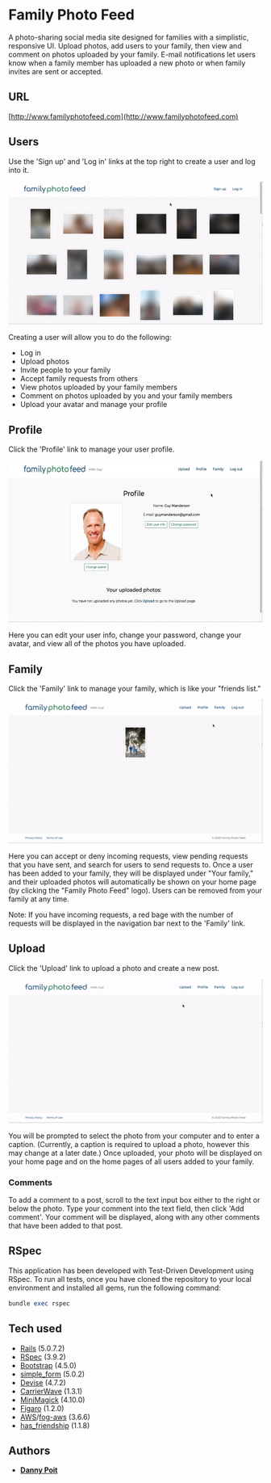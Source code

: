 # Family Photo Feed

A photo-sharing social media site designed for families with a simplistic, responsive UI. Upload photos, add users to your family, then view and comment on photos uploaded by your family. E-mail notifications let users know when a family member has uploaded a new photo or when family invites are sent or accepted.

## URL

[http://www.familyphotofeed.com](http://www.familyphotofeed.com)

## Users

Use the 'Sign up' and 'Log in' links at the top right to create a user and log into it. 

![](https://github.com/dannypoit/familyphotofeed/blob/master/app/assets/images/demo-sign-up.gif "Sign up and Log in links")

Creating a user will allow you to do the following:
* Log in
* Upload photos
* Invite people to your family
* Accept family requests from others
* View photos uploaded by your family members
* Comment on photos uploaded by you and your family members
* Upload your avatar and manage your profile

## Profile

Click the 'Profile' link to manage your user profile.

<img src="https://github.com/dannypoit/familyphotofeed/blob/master/app/assets/images/demo-profile.jpg" width="640px" height="320px" alt="Profile page">

Here you can edit your user info, change your password, change your avatar, and view all of the photos you have uploaded.

## Family

Click the 'Family' link to manage your family, which is like your "friends list."

![](https://github.com/dannypoit/familyphotofeed/blob/master/app/assets/images/demo-family.gif "Family page")

Here you can accept or deny incoming requests, view pending requests that you have sent, and search for users to send requests to. Once a user has been added to your family, they will be displayed under "Your family," and their uploaded photos will automatically be shown on your home page (by clicking the "Family Photo Feed" logo). Users can be removed from your family at any time.

Note: If you have incoming requests, a red bage with the number of requests will be displayed in the navigation bar next to the 'Family' link.

## Upload

Click the 'Upload' link to upload a photo and create a new post.

![](https://github.com/dannypoit/familyphotofeed/blob/master/app/assets/images/demo-upload.gif "Upload page")

You will be prompted to select the photo from your computer and to enter a caption. (Currently, a caption is required to upload a photo, however this may change at a later date.) Once uploaded, your photo will be displayed on your home page and on the home pages of all users added to your family.

### Comments

To add a comment to a post, scroll to the text input box either to the right or below the photo. Type your comment into the text field, then click 'Add comment'. Your comment will be displayed, along with any other comments that have been added to that post.

## RSpec

This application has been developed with Test-Driven Development using RSpec. To run all tests, once you have cloned the repository to your local environment and installed all gems, run the following command:

```ruby
bundle exec rspec
```

## Tech used

* [Rails](https://rubyonrails.org/) (5.0.7.2)
* [RSpec](https://rspec.info/) (3.9.2)
* [Bootstrap](https://getbootstrap.com/) (4.5.0)
* [simple_form](https://github.com/plataformatec/simple_form) (5.0.2)
* [Devise](https://github.com/plataformatec/devise) (4.7.2)
* [CarrierWave](https://github.com/carrierwaveuploader/carrierwave) (1.3.1)
* [MiniMagick](https://github.com/minimagick/minimagick) (4.10.0)
* [Figaro](https://github.com/laserlemon/figaro) (1.2.0)
* [AWS](https://aws.amazon.com/)/[fog-aws](https://github.com/fog/fog-aws) (3.6.6)
* [has_friendship](https://github.com/sungwoncho/has_friendship) (1.1.8)

## Authors

* **[Danny Poit](https://github.com/dannypoit)**
